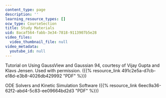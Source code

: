 ```yaml
---
content_type: page
description: ''
learning_resource_types: []
ocw_type: CourseSection
title: Study Materials
uid: 8acaf564-fabb-3e34-7818-9113907b5e28
video_files:
  video_thumbnail_file: null
video_metadata:
  youtube_id: null
---
```


Tutorial on Using GaussView and Gaussian 94, courtesy of Vijay Gupta and Klavs Jensen. Used with permission. ({{% resource_link 491c2e5a-d7cb-e18d-e3b8-4026db429992 "PDF" %}})

ODE Solvers and Kinetic Simulation Software ({{% resource_link 6eec9a36-62f2-abd4-5c83-ee09664bd2d3 "PDF" %}})